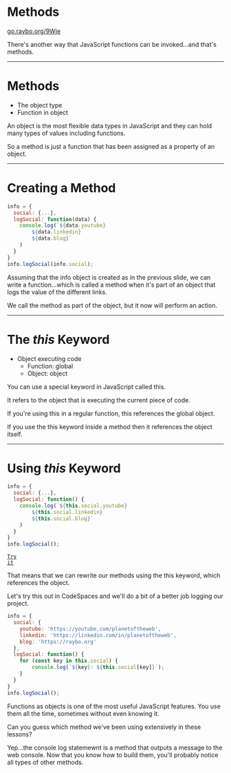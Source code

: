 
<!-- .slide: data-state="layout-title" class="bg-dark"-->

# Methods

<div class="slide-link"><a href="https://go.raybo.org/9Wie"><i class="fab fa-slideshare"></i> go.raybo.org/9Wie</a></div>

> >

There's another way that JavaScript functions can be invoked...and that's methods.

---
# Methods

- The object type
- Function in object

> >

An object is the most flexible data types in JavaScript and they can hold many types of values including functions.

So a method is just a function that has been assigned as a property of an object.

---

# Creating a Method

```js
info = {
  social: {...},
  logSocial: function(data) {
    console.log(`${data.youtube}
        ${data.linkedin}
        ${data.blog}`
    )
  }
}
info.logSocial(info.social);
```

> >

Assuming that the info object is created as in the previous slide, we can write a function...which is called a method when it's part of an object that logs the value of the different links.

We call the method as part of the object, but it now will perform an action.


---

# The _this_ Keyword

- Object executing code
    - Function: global
    - Object: object

> >

You can use a special keyword in JavaScript called this.

It refers to the object that is executing the current piece of code.

If you're using this in a regular function, this references the global object.

If you use the this keyword inside a method then it references the object itself.

---

# Using _this_ Keyword

```js
info = {
  social: {...},
  logSocial: function() {
    console.log(`${this.social.youtube}
        ${this.social.linkedin}
        ${this.social.blog}`
    )
  }
}
info.logSocial();
```

<a href="https://github.dev/LinkedInLearning/javascript-functions-2502735/tree/01_06b" target="_blank"><code class="code-royal">Try it</code></a>

> >

That means that we can rewrite our methods using the this keyword, which references the object.

Let's try this out in CodeSpaces and we'll do a bit of a better job logging our project.

```js
info = {
  social: {
    youtube: 'https://youtube.com/planetoftheweb',
    linkedin: 'https://linkedin.com/in/planetoftheweb',
    blog: 'https://raybo.org'
  },
  logSocial: function() {
    for (const key in this.social) {
        console.log(`${key}: ${this.social[key]}`);
    }
  }
}
info.logSocial();
```

Functions as objects is one of the most useful JavaScript features. You use them all the time, sometimes without even knowing it.

Can you guess which method we've been using extensively in these lessons?

Yep...the console log statemewnt is a method that outputs a message to the web console. Now that you know how to build them, you'll probably notice all types of other methods.